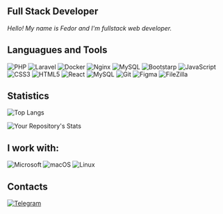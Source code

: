 ## Full Stack Developer

*Hello! My name is Fedor and I'm fullstack web developer.*

## Languagues and Tools

![PHP](https://img.shields.io/badge/PHP-777BB4?style=for-the-badge&logo=php&logoColor=white)
![Laravel](https://img.shields.io/badge/laravel-%23FF2D20.svg?style=for-the-badge&logo=laravel&logoColor=white)
![Docker](https://img.shields.io/badge/docker-%230db7ed.svg?style=for-the-badge&logo=docker&logoColor=white)
![Nginx](https://img.shields.io/badge/nginx-%23009639.svg?style=for-the-badge&logo=nginx&logoColor=white)
![MySQL](https://img.shields.io/badge/mysql-%2300f.svg?style=for-the-badge&logo=mysql&logoColor=white)
![Bootstarp](https://img.shields.io/badge/Bootstrap-563D7C?style=for-the-badge&logo=bootstrap&logoColor=white)
![JavaScript](https://img.shields.io/badge/-JavaScript-262424?style=for-the-badge&logo=javascript)
![CSS3](https://img.shields.io/badge/-CSS3-262424?style=for-the-badge&logo=CSS3&logoColor=1572B6)
![HTML5](https://img.shields.io/badge/-HTML5-262424?style=for-the-badge&logo=HTML5)
![React](https://img.shields.io/badge/React-262424?style=for-the-badge&logo=react)
![MySQL](https://img.shields.io/badge/MySQL-262424?style=for-the-badge&logo=MySQL)
![Git](https://img.shields.io/badge/Git-262424?style=for-the-badge&logo=Git)
![Figma](https://img.shields.io/badge/Figma-262424?style=for-the-badge&logo=Figma)
![FileZilla](https://img.shields.io/badge/FileZilla-262424?style=for-the-badge&logo=FileZilla&logoColor=BF0000)

## Statistics

![Top Langs](https://github-readme-stats.vercel.app/api/top-langs/?username=lovkachdev&theme=dark)

![Your Repository's Stats](https://github-readme-stats.vercel.app/api?username=lovkachdev&show_icons=true&theme=dark)

## I work with:

![Microsoft](https://img.shields.io/badge/Microsoft-666666?style=for-the-badge&logo=microsoft&logoColor=white)
![macOS](https://img.shields.io/badge/mac%20os-000000?style=for-the-badge&logo=macos&logoColor=F0F0F0)
![Linux](https://img.shields.io/badge/Linux-FCC624?style=for-the-badge&logo=linux&logoColor=black)


## Contacts

[![Telegram](https://img.shields.io/badge/Telegram-262424?style=for-the-badge&logo=Telegram)](https://t.me/lovkach404)
